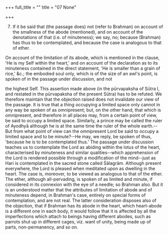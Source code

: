 +++
full_title = ""
title = "07 None"

+++


7. If it be said that (the passage does) not (refer to Brahman) on account of the smallness of the abode (mentioned), and on account of the denotations of that (i.e. of minuteness); we say, no; because (Brahman) has thus to be contemplated, and because the case is analogous to that of ether.

On account of the limitation of its abode, which is mentioned in the clause, 'He is my Self within the heart,' and on account of the declaration as to its minuteness contained in the direct statement, 'He is smaller than a grain of rice,' &c.; the embodied soul only, which is of the size of an awl's point, is spoken of in the passage under discussion, and not

the highest Self. This assertion made above (in the pūrvapaksha of Sūtra I, and restated in the pūrvapaksha of the present Sūtra) has to be refuted. We therefore maintain that the objection raised does not invalidate our view of the passage. It is true that a thing occupying a limited space only cannot in any way be spoken of as omnipresent; but, on the other hand, that which is omnipresent, and therefore in all places may, from a certain point of view, be said to occupy a limited space. Similarly, a prince may be called the ruler of Ayodhyā although he is at the same time the ruler of the whole earth.--But from what point of view can the omnipresent Lord be said to occupy a limited space and to be minute?--He may, we reply, be spoken of thus, 'because he is to be contemplated thus.' The passage under discussion teaches us to contemplate the Lord as abiding within the lotus of the heart, characterised by minuteness and similar qualities--which apprehension of the Lord is rendered possible through a modification of the mind--just as Hari is contemplated in the sacred stone called Śālagrām. Although present everywhere, the Lord is pleased when meditated upon as dwelling in the heart. The case is, moreover, to be viewed as analogous to that of the ether. The ether, although all-pervading, is spoken of as limited and minute, if considered in its connexion with the eye of a needle; so Brahman also. But it is an understood matter that the attributes of limitation of abode and of minuteness depend, in Brahman's case, entirely on special forms of contemplation, and are not real. The latter consideration disposes also of the objection, that if Brahman has its abode in the heart, which heart-abode is a different one in each body, it would follow that it is affected by all the imperfections which attach to beings having different abodes, such as parrots shut up in different cages, viz. want of unity, being made up of parts, non-permanency, and so on.

